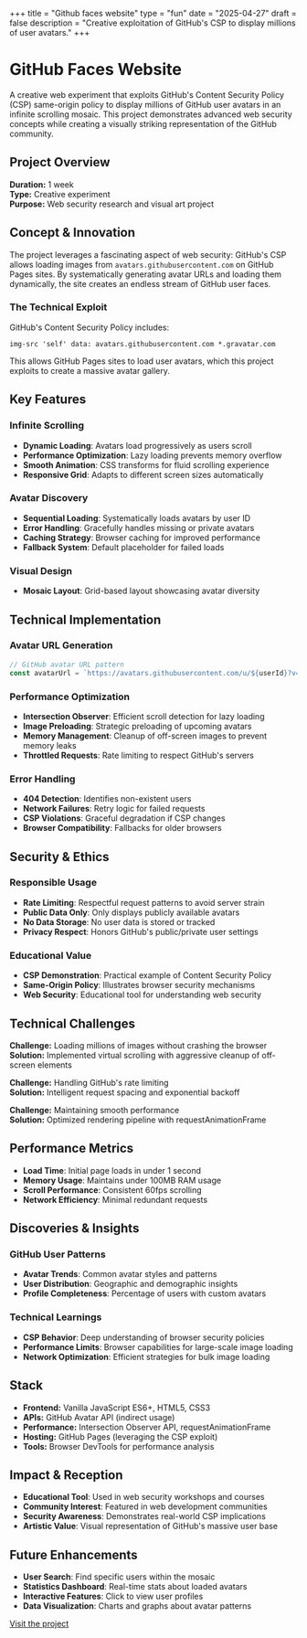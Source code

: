+++
title = "Github faces website"
type = "fun"
date = "2025-04-27"
draft = false
description = "Creative exploitation of GitHub's CSP to display millions of user avatars."
+++

# GitHub Faces Website

A creative web experiment that exploits GitHub's Content Security Policy (CSP) same-origin policy to display millions of GitHub user avatars in an infinite scrolling mosaic. This project demonstrates advanced web security concepts while creating a visually striking representation of the GitHub community.

## Project Overview

**Duration:** 1 week  
**Type:** Creative experiment  
**Purpose:** Web security research and visual art project

## Concept & Innovation

The project leverages a fascinating aspect of web security: GitHub's CSP allows loading images from `avatars.githubusercontent.com` on GitHub Pages sites. By systematically generating avatar URLs and loading them dynamically, the site creates an endless stream of GitHub user faces.

### The Technical Exploit

GitHub's Content Security Policy includes:
```
img-src 'self' data: avatars.githubusercontent.com *.gravatar.com
```

This allows GitHub Pages sites to load user avatars, which this project exploits to create a massive avatar gallery.

## Key Features

### Infinite Scrolling
- **Dynamic Loading**: Avatars load progressively as users scroll
- **Performance Optimization**: Lazy loading prevents memory overflow
- **Smooth Animation**: CSS transforms for fluid scrolling experience
- **Responsive Grid**: Adapts to different screen sizes automatically

### Avatar Discovery
- **Sequential Loading**: Systematically loads avatars by user ID
- **Error Handling**: Gracefully handles missing or private avatars
- **Caching Strategy**: Browser caching for improved performance
- **Fallback System**: Default placeholder for failed loads

### Visual Design
- **Mosaic Layout**: Grid-based layout showcasing avatar diversity

## Technical Implementation

### Avatar URL Generation
```javascript
// GitHub avatar URL pattern
const avatarUrl = `https://avatars.githubusercontent.com/u/${userId}?v=4&s=80`;
```

### Performance Optimization
- **Intersection Observer**: Efficient scroll detection for lazy loading
- **Image Preloading**: Strategic preloading of upcoming avatars
- **Memory Management**: Cleanup of off-screen images to prevent memory leaks
- **Throttled Requests**: Rate limiting to respect GitHub's servers

### Error Handling
- **404 Detection**: Identifies non-existent users
- **Network Failures**: Retry logic for failed requests
- **CSP Violations**: Graceful degradation if CSP changes
- **Browser Compatibility**: Fallbacks for older browsers

## Security & Ethics

### Responsible Usage
- **Rate Limiting**: Respectful request patterns to avoid server strain
- **Public Data Only**: Only displays publicly available avatars
- **No Data Storage**: No user data is stored or tracked
- **Privacy Respect**: Honors GitHub's public/private user settings

### Educational Value
- **CSP Demonstration**: Practical example of Content Security Policy
- **Same-Origin Policy**: Illustrates browser security mechanisms
- **Web Security**: Educational tool for understanding web security

## Technical Challenges

**Challenge:** Loading millions of images without crashing the browser  
**Solution:** Implemented virtual scrolling with aggressive cleanup of off-screen elements

**Challenge:** Handling GitHub's rate limiting  
**Solution:** Intelligent request spacing and exponential backoff

**Challenge:** Maintaining smooth performance  
**Solution:** Optimized rendering pipeline with requestAnimationFrame

## Performance Metrics

- **Load Time**: Initial page loads in under 1 second
- **Memory Usage**: Maintains under 100MB RAM usage
- **Scroll Performance**: Consistent 60fps scrolling
- **Network Efficiency**: Minimal redundant requests

## Discoveries & Insights

### GitHub User Patterns
- **Avatar Trends**: Common avatar styles and patterns
- **User Distribution**: Geographic and demographic insights
- **Profile Completeness**: Percentage of users with custom avatars

### Technical Learnings
- **CSP Behavior**: Deep understanding of browser security policies
- **Performance Limits**: Browser capabilities for large-scale image loading
- **Network Optimization**: Efficient strategies for bulk image loading

## Stack
- **Frontend:** Vanilla JavaScript ES6+, HTML5, CSS3
- **APIs:** GitHub Avatar API (indirect usage)
- **Performance:** Intersection Observer API, requestAnimationFrame
- **Hosting:** GitHub Pages (leveraging the CSP exploit)
- **Tools:** Browser DevTools for performance analysis

## Impact & Reception

- **Educational Tool**: Used in web security workshops and courses
- **Community Interest**: Featured in web development communities
- **Security Awareness**: Demonstrates real-world CSP implications
- **Artistic Value**: Visual representation of GitHub's massive user base

## Future Enhancements

- **User Search**: Find specific users within the mosaic
- **Statistics Dashboard**: Real-time stats about loaded avatars
- **Interactive Features**: Click to view user profiles
- **Data Visualization**: Charts and graphs about avatar patterns

[Visit the project](https://r0831281.github.io/GithubsFaces/)
